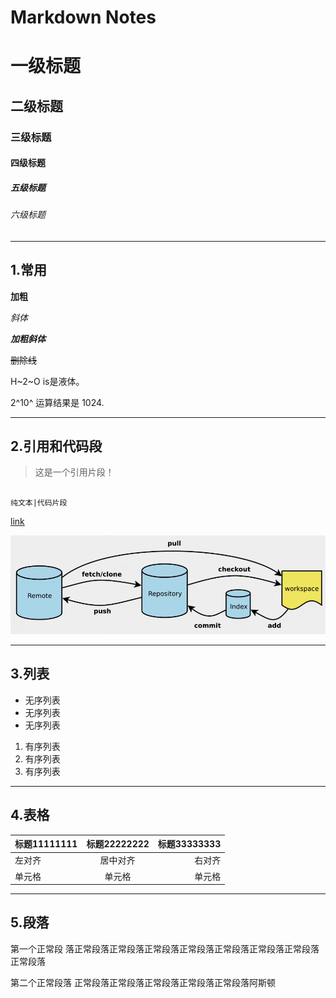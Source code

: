 
# Markdown Notes

# 一级标题

## 二级标题

### 三级标题

#### 四级标题

##### 五级标题

###### 六级标题

---

## 1.常用

**加粗**


  *斜体*
  

***加粗斜体***


~~删除线~~

H~2~O is是液体。

2^10^ 运算结果是 1024.

---
## 2.引用和代码段

> 这是一个引用片段！

``` text

纯文本|代码片段

```

[link](https://www.baidu.com)

![Alt](../Git/Image/Git流程2.png)


---


## 3.列表

+ 无序列表
+ 无序列表
+ 无序列表

1. 有序列表
2. 有序列表
3. 有序列表

---

## 4.表格

标题11111111|标题22222222|标题33333333
:---|:---:|---:
左对齐 | 居中对齐 | 右对齐 
单元格 | 单元格 | 单元格 

---

## 5.段落

第一个正常段 落正常段落正常段落正常段落正常段落正常段落正常段落正常段落正常段落

第二个正常段落 正常段落正常段落正常段落正常段落正常段落阿斯顿
